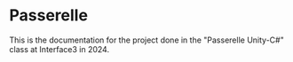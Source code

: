 # Passerelle

This is the documentation for the project done in the "Passerelle Unity-C#" class at Interface3 in 2024.

